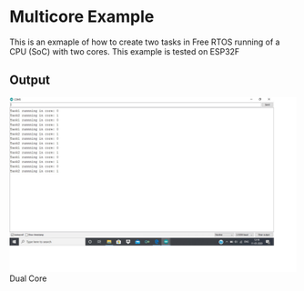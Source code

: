 # Multicore Example
This is an exmaple of how to create two tasks in Free RTOS running of a CPU (SoC) with two cores. This example is tested
on ESP32F

## Output 
![alt text](https://github.com/girishsukukumar/FreeRTOSexamples/blob/master/TaskManagement/taskCreationOnMultipleCores/output.jpg "Logo Title Text 1") Dual Core
